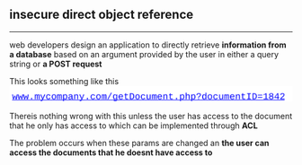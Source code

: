 ## insecure direct object reference
---
web developers design an application to directly retrieve **information from a database** based on an argument provided by the user in either a query string or **a POST request**

This looks something like this 
![Pasted image 20251002073840.png](../../images/Pasted%20image%2020251002073840.png)

Thereis nothing wrong with this unless the user has access to the document that he only has access to which can be implemented through **ACL**

The problem occurs when these params are changed an **the user can access the documents that he doesnt have access to** 